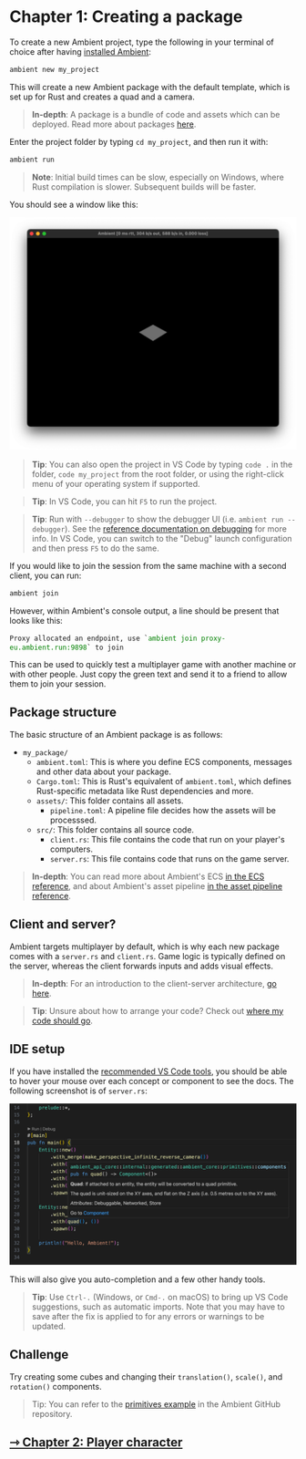 # Chapter 1: Creating a package

To create a new Ambient project, type the following in your terminal of choice after having [installed Ambient](../../user/installing.md):

```sh
ambient new my_project
```

This will create a new Ambient package with the default template, which is set up for Rust and creates a quad and a camera.

> **In-depth**: A package is a bundle of code and assets which can be deployed. Read more about packages [here](../../reference/package.md).

Enter the project folder by typing `cd my_project`, and then run it with:

```sh
ambient run
```

> **Note**: Initial build times can be slow, especially on Windows, where Rust compilation is slower. Subsequent builds will be faster.

You should see a window like this:

![Ambient window](template.png)

> **Tip**: You can also open the project in VS Code by typing `code .` in the folder, `code my_project` from the root folder, or using the right-click menu of your operating system if supported.

> **Tip**: In VS Code, you can hit `F5` to run the project.

> **Tip**: Run with `--debugger` to show the debugger UI (i.e. `ambient run --debugger`). See the [reference documentation on debugging](../../user/debugging.md) for more info.
> In VS Code, you can switch to the "Debug" launch configuration and then press `F5` to do the same.

If you would like to join the session from the same machine with a second client, you can run:

```sh
ambient join
```

However, within Ambient's console output, a line should be present that looks like this:

<pre><code>Proxy allocated an endpoint, use `<span style="color:green">ambient join proxy-eu.ambient.run:9898</span>` to join</code></pre>

This can be used to quickly test a multiplayer game with another machine or with other people. Just copy the green text and send it to a friend to allow them to join your session.

## Package structure

The basic structure of an Ambient package is as follows:

- `my_package/`
  - `ambient.toml`: This is where you define ECS components, messages and other data about your package.
  - `Cargo.toml`: This is Rust's equivalent of `ambient.toml`, which defines Rust-specific metadata like Rust dependencies and more.
  - `assets/`: This folder contains all assets.
    - `pipeline.toml`: A pipeline file decides how the assets will be processsed.
  - `src/`: This folder contains all source code.
    - `client.rs`: This file contains the code that run on your player's computers.
    - `server.rs`: This file contains code that runs on the game server.

> **In-depth**: You can read more about Ambient's ECS [in the ECS reference](../../reference/ecs.html), and about Ambient's asset pipeline [in the asset pipeline reference](../../reference/asset_pipeline.md).

## Client and server?

Ambient targets multiplayer by default, which is why each new package comes with a `server.rs` and `client.rs`. Game logic is typically defined on the server, whereas the client forwards inputs and adds visual effects.

> **In-depth**: For an introduction to the client-server architecture, [go here](../../user/overview.md).

> **Tip**: Unsure about how to arrange your code? Check out [where my code should go](../../reference/faq.md#should-my-code-go-on-the-client-or-the-server).

## IDE setup

If you have installed the [recommended VS Code tools](../../user/setting_up_ide.md), you should be able to hover your mouse over each concept or component to see the docs. The following screenshot is of `server.rs`:

![Code hint](hint.png)

This will also give you auto-completion and a few other handy tools.

> **Tip**: Use `Ctrl-.` (Windows, or `Cmd-.` on macOS) to bring up VS Code suggestions, such as automatic imports. Note that you may have to save after the fix is applied to for any errors or warnings to be updated.

## Challenge

Try creating some cubes and changing their `translation()`, `scale()`, and `rotation()` components.

> Tip: You can refer to the [primitives example](https://github.com/AmbientRun/Ambient/blob/main/guest/rust/examples/basics/primitives/src/server.rs) in the Ambient GitHub repository.

## [⇾ Chapter 2: Player character](./2_player_character.md)
